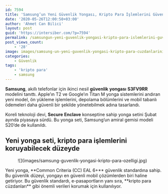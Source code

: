 ```yaml
---
id: 7594
title: 'Samsung’un Yeni Güvenlik Yongası, Kripto Para İşlemlerini Güvence Altına Alacak'
date: '2020-05-26T12:00:50+03:00'
author: 'Ahmet Can Bilici'
layout: post
guid: 'https://intersiber.com/?p=7594'
permalink: /samsungun-yeni-guvenlik-yongasi-kripto-para-islemlerini-guvence-altina-alacak/
post_views_count:
    - '28'
image: images/samsung-un-yeni-guvenlik-yongasi-kripto-para-cuzdanlarini-guvence-altina-alacak.png
categories:
    - Güvenlik
tags:
    - 'kripto para'
    - samsung
---
```


**Samsung**, akıllı telefonlar için ikinci nesil **güvenlik** **yongası** **S3FV9RR** modelini tanıttı. Apple’ın T2 ve Google’ın Titan M yonga sistemlerini andıran yeni model, ön yükleme işlemlerini, depolama bölümlerini ve mobil tabanlı ödemeleri daha güvenli bir şekilde yönetebilmek adına tasarlandı.

Koreli teknoloji devi, **Secure** **Enclave** konseptine sahip yonga setini Şubat ayında piyasaya sürdü. Bu yonga seti, Samsung’un amiral gemisi modeli S20’de de kullanıldı.

## Yeni yonga seti, kripto para işlemlerini koruyabilecek düzeyde

<figure class="wp-block-image size-large">![](images/samsung-guvenlik-yongasi-kripto-para-ozelligi.jpg)</figure>Yeni yonga, **Common Criteria (CC) EAL 6+** güvenlik standardına sahip. Bu güvenlik düzeyi, yongayı en güvenli mobil çözümlerden biri haline getiriyor. Bu güvenlik standardı, e-pasaportların yanı sıra, **kripto para cüzdanları** gibi önemli verileri korumak için kullanılıyor.
